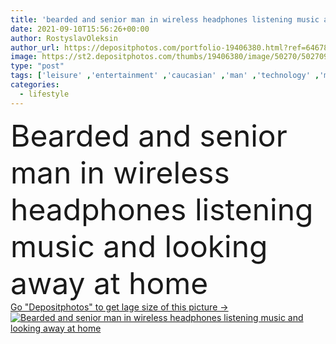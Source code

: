 ```yaml
---
title: 'bearded and senior man in wireless headphones listening music and looking away at home '
date: 2021-09-10T15:56:26+00:00
author: RostyslavOleksin
author_url: https://depositphotos.com/portfolio-19406380.html?ref=64678756
image: https://st2.depositphotos.com/thumbs/19406380/image/50270/502709502/api_thumb_450.jpg?forcejpeg=true
type: "post"
tags: ['leisure' ,'entertainment' ,'caucasian' ,'man' ,'technology' ,'modern' ,'home' ,'electronic' ,'wireless' ,'lifestyle' ,'music' ,'indoors' ,'headphones' ,'listen' ,'handsome' ,'senior' ,'Retired' ,'elderly' ,'bearded' ,'pensioner' ,'one person' ,'Grey Hair' ,'look away' ]
categories: 
  - lifestyle
---
```

<div aling="center">
            <font size="60"> Bearded and senior man in wireless headphones listening music and looking away at home</font>   
</div>
<div>
    <a href='https://st2.depositphotos.com/thumbs/19406380/image/50270/502709502/api_thumb_450.jpg?forcejpeg=true?ref=64678756' target=_blank > Go "Depositphotos" to get lage size of this picture ->
        <img href='https://st2.depositphotos.com/thumbs/19406380/image/50270/502709502/api_thumb_450.jpg?forcejpeg=true?ref=64678756' src='https://st2.depositphotos.com/19406380/50270/i/950/depositphotos_502709502-stock-photo-bearded-senior-man-wireless-headphones.jpg?forcejpeg=true' alt='Bearded and senior man in wireless headphones listening music and looking away at home' >
    </a>
</div>
